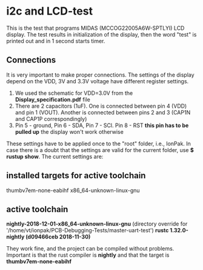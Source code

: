 # i2c and LCD-test

This is the test that programs MIDAS (MCCOG22005A6W-SPTLYI) LCD display. The test results
in initialization of the display, then the word "test" is printed out and in 1 second
starts timer.


## Connections
It is very important to make proper connections. The settings of the display depend on
the VDD, 3V and 3.3V voltage have different register settings.

1. We used the schematic for VDD=3.0V from the **Display_specification.pdf** file 
2. There are 2 capacitors (1uF). One is connected between pin 4 (VDD) and  pin 1 (VOUT).
Another is connected between pins 2 and 3 (CAP1N and CAP1P correspondingly)
3. Pin 5 - ground, Pin 6 - SDA, Pin 7 - SCl. Pin 8 - RST **this pin has to be pulled up** 
the display won't work otherwise

These settings have to be applied once to the "root" folder, i.e., IonPak. In case there is a doubt that the settings are valid for the current folder, use **$ rustup show**. The current settings are:

installed targets for active toolchain
--------------------------------------

thumbv7em-none-eabihf
x86_64-unknown-linux-gnu

active toolchain
----------------

**nightly-2018-12-01-x86_64-unknown-linux-gnu** (directory override for '/home/vt/ionpak/PCB-Debugging-Tests/master-uart-test')
**rustc 1.32.0-nightly (d09466ceb 2018-11-30)**

They work fine, and the project can be compiled without problems. Important is that the rust compiler is **nightly** and that the target is **thumbv7em-none-eabihf**

